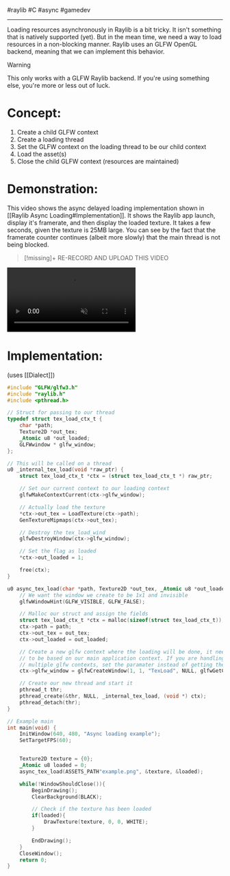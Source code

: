 #raylib #C #async #gamedev

---
Loading resources asynchronously in Raylib is a bit tricky. It isn't something that is natively supported (yet). But in the mean time, we need a way to load resources in a non-blocking manner. Raylib uses an GLFW OpenGL backend, meaning that we can implement this behavior.

> [!Warning]
> This only works with a GLFW Raylib backend. If you're using something else, you're more or less out of luck.

# Concept:
1. Create a child GLFW context
2. Create a loading thread
3. Set the GLFW context on the loading thread to be our child context
4. Load the asset(s)
5. Close the child GLFW context (resources are maintained)

# Demonstration:
This video shows the async delayed loading implementation shown in [[Raylib Async Loading#Implementation]]. It shows the Raylib app launch, display it's framerate, and then display the loaded texture. It takes a few seconds, given the texture is 25MB large. You can see by the fact that the framerate counter continues (albeit more slowly) that the main thread is not being blocked.

> [!missing]+
> RE-RECORD AND UPLOAD THIS VIDEO
<video controls loop="" muted="">
<source src="https://github.com/TobinCavanaugh/blog/raw/refs/heads/master/_assets/2025-03-19%2014-57-53%20-%20Trim.mp4">
</video>

# Implementation:
(uses [[Dialect]])
```C
#include "GLFW/glfw3.h"
#include "raylib.h"
#include <pthread.h>

// Struct for passing to our thread
typedef struct tex_load_ctx_t {
    char *path;
    Texture2D *out_tex;
    _Atomic u8 *out_loaded;
    GLFWwindow * glfw_window;
};

// This will be called on a thread
u0 _internal_tex_load(void *raw_ptr) {
    struct tex_load_ctx_t *ctx = (struct tex_load_ctx_t *) raw_ptr;

    // Set our current context to our loading context
    glfwMakeContextCurrent(ctx->glfw_window);

    // Actually load the texture
    *ctx->out_tex = LoadTexture(ctx->path);
    GenTextureMipmaps(ctx->out_tex);

    // Destroy the tex_load_wind
    glfwDestroyWindow(ctx->glfw_window);

	// Set the flag as loaded
    *ctx->out_loaded = 1;

    free(ctx);
}

u0 async_tex_load(char *path, Texture2D *out_tex, _Atomic u8 *out_loaded) {
    // We want the window we create to be 1x1 and invisible
    glfwWindowHint(GLFW_VISIBLE, GLFW_FALSE);

	// Malloc our struct and assign the fields
    struct tex_load_ctx_t *ctx = malloc(sizeof(struct tex_load_ctx_t));
    ctx->path = path;
    ctx->out_tex = out_tex;
    ctx->out_loaded = out_loaded;

	// Create a new glfw context where the loading will be done, it needs
	// to be based on our main application context. If you are handling
	// multiple glfw contexts, set the paramater instead of getting the current
    ctx->glfw_window = glfwCreateWindow(1, 1, "TexLoad", NULL, glfwGetCurrentContext());

    // Create our new thread and start it
    pthread_t thr;
    pthread_create(&thr, NULL, _internal_tex_load, (void *) ctx);
    pthread_detach(thr);
}

// Example main
int main(void) {
    InitWindow(640, 480, "Async loading example");
    SetTargetFPS(60);


    Texture2D texture = {0};
    _Atomic u8 loaded = 0;
    async_tex_load(ASSETS_PATH"example.png", &texture, &loaded);

	while(!WindowShouldClose()){
		BeginDrawing();
		ClearBackground(BLACK);

		// Check if the texture has been loaded
		if(loaded){
			DrawTexture(texture, 0, 0, WHITE);
		}

		EndDrawing();
	}
	CloseWindow();
	return 0;
}
```

